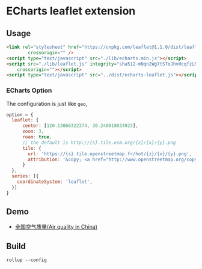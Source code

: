 # ECharts leaflet extension

## Usage

```html
<link rel="stylesheet" href="https://unpkg.com/leaflet@1.1.0/dist/leaflet.css" integrity="sha512-wcw6ts8Anuw10Mzh9Ytw4pylW8+NAD4ch3lqm9lzAsTxg0GFeJgoAtxuCLREZSC5lUXdVyo/7yfsqFjQ4S+aKw=="
        crossorigin="" />
<script type="text/javascript" src="./lib/echarts.min.js"></script>
<script src="./lib/leaflet.js" integrity="sha512-mNqn2Wg7tSToJhvHcqfzLMU6J4mkOImSPTxVZAdo+lcPlk+GhZmYgACEe0x35K7YzW1zJ7XyJV/TT1MrdXvMcA=="
    crossorigin=""></script>
<script type="text/javascript" src="../dist/echarts-leaflet.js"></script>
```

### ECharts Option

The configuration is just like `geo`,

```javascript
option = {
  leaflet: {
      center: [120.13066322374, 30.240018034923],
      zoom: 3,
      roam: true,
      // the default is http://{s}.tile.osm.org/{z}/{x}/{y}.png
      tile: {
        url: 'https://{s}.tile.openstreetmap.fr/hot/{z}/{x}/{y}.png',
        attribution: '&copy; <a href="http://www.openstreetmap.org/copyright">OpenStreetMap</a>, Tiles courtesy of <a href="http://hot.openstreetmap.org/" target="_blank">Humanitarian OpenStreetMap Team</a>'
      }
  },
  series: [{
    coordinateSystem: 'leaflet',
  }]
}
```

## Demo

- [全国空气质量(Air quality in China)](http://gnijuohz.github.io/echarts-leaflet/example/leaflet.html)

## Build

`rollup --config`